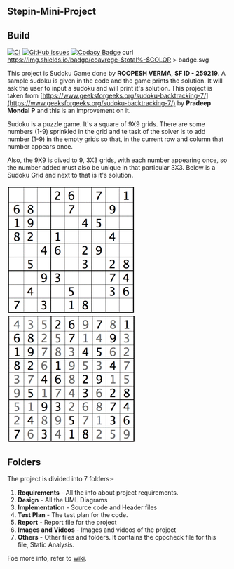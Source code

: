 ﻿## Stepin-Mini-Project

## Build

[![CI](https://github.com/Roopesh16/Stepin-Mini-Project/actions/workflows/cppcheck.yml/badge.svg)](https://github.com/Roopesh16/Stepin-Mini-Project/actions/workflows/cppcheck.yml) [![GitHub issues](https://img.shields.io/github/issues/Roopesh16/Stepin-Mini-Project?style=plastic)](https://github.com/Roopesh16/Stepin-Mini-Project/issues) 
[![Codacy Badge](https://app.codacy.com/project/badge/Grade/1a817c53b8844b1d96c4d70775d74355)](https://www.codacy.com/gh/Roopesh16/Stepin-Mini-Project/dashboard?utm_source=github.com&amp;utm_medium=referral&amp;utm_content=Roopesh16/Stepin-Mini-Project&amp;utm_campaign=Badge_Grade)
curl https://img.shields.io/badge/coavrege-$total%-$COLOR > badge.svg

This project is Sudoku Game done by **ROOPESH VERMA**, **SF ID - 259219**. A sample sudoku is given in the code and the game prints the solution. It will ask the user to input a sudoku and will print it's solution. This project is taken from [https://www.geeksforgeeks.org/sudoku-backtracking-7/](https://www.geeksforgeeks.org/sudoku-backtracking-7/) by **Pradeep Mondal P** and this is an improvement on it.

Sudoku is a puzzle game. It's a square of 9X9 grids. There are some numbers (1-9) sprinkled in the grid and te task of the solver is to add number (1-9) in the empty grids so that, in the current row and column that number appears once. 

Also, the 9X9 is dived to 9, 3X3 grids, with each number appearing once, so the number added must also be unique in that particular 3X3. Below is a Sudoku Grid and next to that is it's solution.

![Example](https://github.com/Roopesh16/Stepin-Mini-Project/blob/main/7_Others/ex.png)
![Solution](https://github.com/Roopesh16/Stepin-Mini-Project/blob/main/7_Others/sol.png)

## Folders
The project is divided into 7 folders:-
1. **Requirements** - All the info about project requirements.
2. **Design** - All the UML Diagrams
3. **Implementation** - Source code and Header files
4. **Test Plan** - The test plan for the code.
5. **Report** - Report file for the project
6. **Images and Videos** - Images and videos of the project
7. **Others** - Other files and folders. It contains the cppcheck file for this file, Static Analysis.

Foe more info, refer to [wiki](https://github.com/Roopesh16/Stepin-Mini-Project/wiki).




